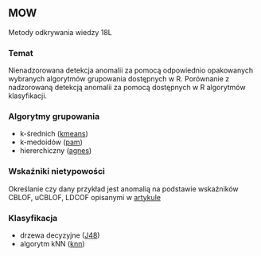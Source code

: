 ## MOW
Metody odkrywania wiedzy 18L

### Temat
Nienadzorowana detekcja anomalii za pomocą odpowiednio opakowanych wybranych algorytmów grupowania dostępnych w R. Porównanie z nadzorowaną detekcją anomalii za pomocą dostępnych w R algorytmów klasyfikacji.

### Algorytmy grupowania
 * k-średnich ([kmeans](https://stat.ethz.ch/R-manual/R-devel/library/stats/html/kmeans.html))
 * k-medoidów ([pam](http://ugrad.stat.ubc.ca/R/library/cluster/html/pam.html))
 * hiererchiczny ([agnes](https://stat.ethz.ch/R-manual/R-patched/library/cluster/html/agnes.html))

### Wskaźniki nietypowości
Określanie czy dany przykład jest anomalią na podstawie wskaźników CBLOF, uCBLOF, LDCOF opisanymi w [artykule](https://www.goldiges.de/publications/Anomaly_Detection_Algorithms_for_RapidMiner.pdf)


### Klasyfikacja
 * drzewa decyzyjne ([J48](https://cran.r-project.org/web/packages/RWeka/RWeka.pdf))
 * algorytm kNN ([knn](https://stat.ethz.ch/R-manual/R-devel/library/class/html/knn.html))
